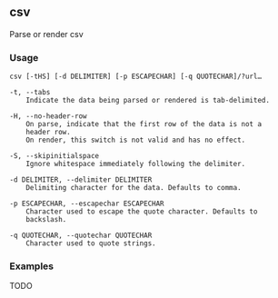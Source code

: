 ## csv

Parse or render csv

### Usage

    csv [-tHS] [-d DELIMITER] [-p ESCAPECHAR] [-q QUOTECHAR]/?url…

    -t, --tabs
        Indicate the data being parsed or rendered is tab-delimited.

    -H, --no-header-row
        On parse, indicate that the first row of the data is not a
        header row.
        On render, this switch is not valid and has no effect.

    -S, --skipinitialspace
        Ignore whitespace immediately following the delimiter.

    -d DELIMITER, --delimiter DELIMITER
        Delimiting character for the data. Defaults to comma.

    -p ESCAPECHAR, --escapechar ESCAPECHAR
        Character used to escape the quote character. Defaults to
        backslash.

    -q QUOTECHAR, --quotechar QUOTECHAR
        Character used to quote strings.

### Examples

TODO
